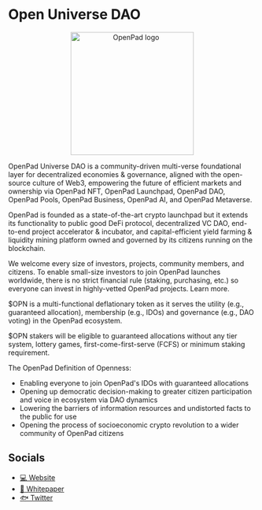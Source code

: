 # Open Universe DAO

<div align="center">
    <img src="https://github.com/open-universe-dao/.github/blob/main/images/icon.png" width="250" height="250" alt ="OpenPad logo" />
</div>

OpenPad Universe DAO is a community-driven multi-verse foundational layer for decentralized economies & governance, aligned with the open-source culture of Web3, empowering the future of efficient markets and ownership via OpenPad NFT, OpenPad Launchpad, OpenPad DAO, OpenPad Pools, OpenPad Business, OpenPad AI, and OpenPad Metaverse.

OpenPad is founded as a state-of-the-art crypto launchpad but it extends its functionality to public good DeFi protocol, decentralized VC DAO, end-to-end project accelerator & incubator, and capital-efficient yield farming & liquidity mining platform owned and governed by its citizens running on the blockchain.

We welcome every size of investors, projects, community members, and citizens. To enable small-size investors to join OpenPad launches worldwide, there is no strict financial rule (staking, purchasing, etc.) so everyone can invest in highly-vetted OpenPad projects. Learn more.

$OPN is a multi-functional deflationary token as it serves the utility (e.g., guaranteed allocation), membership (e.g., IDOs) and governance (e.g., DAO voting) in the OpenPad ecosystem.

$OPN stakers will be eligible to guaranteed allocations without any tier system, lottery games, first-come-first-serve (FCFS) or minimum staking requirement.

The OpenPad Definition of Openness:
- Enabling everyone to join OpenPad's IDOs with guaranteed allocations
- Opening up democratic decision-making to greater citizen participation and voice in ecosystem via DAO dynamics
- Lowering the barriers of information resources and undistorted facts to the public for use
- Opening the process of socioeconomic crypto revolution to a wider community of OpenPad citizens

## Socials

* [💻 Website](www.openpad.app)
* [🧾 Whitepaper](https://docs.openpad.app/whitepaper/)
* [🐟 Twitter](https://twitter.com/OpenPad_app)
